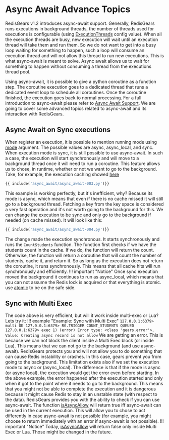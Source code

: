 # Async Await Advance Topics

RedisGears v1.2 introduces async-await support. Generally, RedisGears runs executions in background threads, the number of threads used for executions is configurable (using [ExecutionThreads](configuration.md#executionthreads) config value). When all the execution threads are busy, new execution will wait until an execution thread will take them and run them. So we do not want to get into a busy loop waiting for something to happen, such a loop will consume an execution thread and will not allow this thread to run new executions. This is what async-await is meant to solve. Async await allows us to wait for something to happen without consuming a thread from the executions thread pool.

Using async-await, it is possible to give a python coroutine as a function step. The coroutine execution goes to a dedicated thread that runs a dedicated event loop to schedule all coroutines. Once the coroutine finished, the execution goes back to normal processing. For a full introduction to async-await please refer to [Async Await Support](intro.md#Async-Await-Support). We are going to cover some advanced topics related to async-await and its interaction with RedisGears.

## Async Await on Sync executions

When register an execution, it is possible to mention running mode using [mode](functions.md#register) argument. The possible values are async, async_local, and sync. When execution mode is sync, it is still possible to use async-await. In such a case, the execution will start synchronously and will move to a background thread once it will need to run a coroutine. This feature allows us to chose, in runtime, whether or not we want to go to the background. Take, for example, the execution caching showed [here](intro#waiting-for-another-execution)
```python
{{ include('async_await/async_await-003.py')}}
```

This example is working perfectly, but it's inefficient, why? Because its mode is async, which means that even if there is no cache missed it will still go to a background thread. Fetching a key from the key space is considered a very fast operation and it's not worth going to the background for this. We can change the execution to be sync and only go to the background if needed (on cache missed). It will look like this:
```python
{{ include('async_await/async_await-004.py')}}
```

The change made the execution synchronous. It starts synchronously and runs the `CountStudents` function. The function first checks if we have the students count in the cache. If we do, the function will return the count. Otherwise, the function will return a coroutine that will count the number of students, cache it, and return it. So as long as the execution does not return the coroutine, it runs synchronously. This means that all cache hits will run synchronously and efficiently.
!!! important "Notice"
    Once sync execution moved the background it continues to run as async_local, which means that you can not assume the Redis lock is acquired or that everything is atomic. use [atomic](runtime.md#atomic) to be on the safe side.

## Sync with Multi Exec
The code above is very efficient, but will it work inside multi-exec or Lua? Lets try it:
!!! example "Example: Sync with Multi Exec"
	````
	127.0.0.1:6379> multi
	OK
	127.0.0.1:6379> RG.TRIGGER COUNT_STUDENTS
	QUEUED
	127.0.0.1:6379> exec
	1) (error) Error type: <class 'gears.error'>, Value: Creating async record is not allow
	````
We are getting an error. This is because we can not block the client inside a Multi Exec block (or inside Lua). This means that we can not go to the background (and use async-await). RedisGears protects you and will not allow you to do something that can cause Redis instability or crashes. In this case, gears prevent you from going to the background. This limitation exists also if we set the execution mode to async or (async_local). The difference is that if the mode is async (or async local), the execution would get the error even before starting. In the above example, the error happened after the execution started and only when it got to the point where it needs to go to the background. This means that you might not be able to complete the execution and it is dangerous because it might cause Redis to stay in an unstable state (with respect to the data). RedisGears provides you with the ability to check if you can use async-await. The function [isAsyncAllow](runtime.md#isAsyncAllow) will return true iff async-await can be used in the current execution. This will allow you to chose to act differently in case async-await is not possible (for example, you might choose to return immediately with an error if async-await is not possible).
!!! important "Notice"
    Today, [isAsyncAllow](runtime.md#isAsyncAllow) will return false only inside Multi Exec or Lua. Those might be changed in the future.
